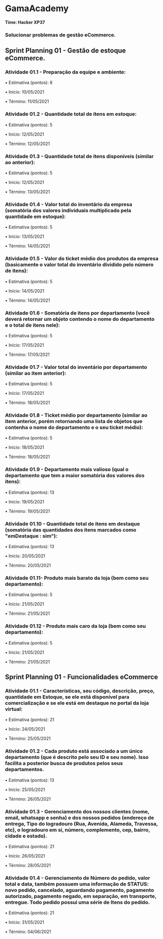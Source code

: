 # GamaAcademy #

#### Time: Hacker XP37

### Solucionar problemas de gestão eCommerce.

## Sprint Planning 01 - Gestão de estoque eCommerce.

### Atividade  01.1 - Preparação da equipe e ambiente:

• Estimativa (pontos): 8

• Início: 10/05/2021

• Término: 11/05/2021


### Atividade  01.2 - Quantidade total de itens em estoque:

• Estimativa (pontos): 5

• Início: 12/05/2021

• Término: 12/05/2021


### Atividade  01.3 - Quantidade total de itens disponíveis (similar ao anterior):

• Estimativa (pontos): 5

• Início: 12/05/2021

• Término: 13/05/2021


### Atividade  01.4 - Valor total do inventário da empresa (somatória dos valores individuais multiplicado pela quantidade em estoque):

• Estimativa (pontos): 5

• Início: 13/05/2021

• Término: 14/05/2021


### Atividade  01.5 - Valor do ticket médio dos produtos da empresa (basicamente o valor total do inventário dividido pelo número de itens):

• Estimativa (pontos): 5

• Início: 14/05/2021

• Término: 14/05/2021


### Atividade  01.6 - Somatória de itens por departamento (você deverá retornar um objeto contendo o nome do departamento e o total de itens nele):

• Estimativa (pontos): 5

• Início: 17/05/2021

• Término: 17/05/2021


### Atividade  01.7 - Valor total do inventário por departamento (similar ao item anterior):

• Estimativa (pontos): 5

• Início: 17/05/2021

• Término: 18/05/2021


### Atividade  01.8 - Ticket médio por departamento (similar ao item anterior, porém retornando uma lista de objetos que contenha o nome do departamento e o seu ticket médio):

• Estimativa (pontos): 5

• Início: 18/05/2021

• Término: 18/05/2021


### Atividade  01.9 - Departamento mais valioso (qual o departamento que tem a maior somatória dos valores dos itens):

• Estimativa (pontos): 13

• Início: 19/05/2021

• Término: 19/05/2021


### Atividade  01.10 - Quantidade total de itens em destaque (somatória das quantidades dos itens marcados como "emDestaque : sim"):

• Estimativa (pontos): 13

• Início: 20/05/2021

• Término: 20/05/2021


### Atividade  01.11- Produto mais barato da loja (bem como seu departamento):

• Estimativa (pontos): 5

• Início: 21/05/2021

• Término: 21/05/2021


### Atividade  01.12 - Produto mais caro da loja (bem como seu departamento):

• Estimativa (pontos): 5

• Início: 21/05/2021

• Término: 21/05/2021

## Sprint Planning 01 - Funcionalidades eCommerce

### Atividade  01.1 - Características, seu código, descrição, preço, quantidade em Estoque, se ele está disponível para comercialização e se ele está em destaque no portal da loja virtual:

• Estimativa (pontos): 21

• Início: 24/05/2021

• Término: 25/05/2021

### Atividade  01.2 - Cada produto está associado a um único departamento (que é descrito pelo seu ID e seu nome). Isso facilita a posterior busca de produtos pelos seus departamentos.

• Estimativa (pontos): 13

• Início: 25/05/2021

• Término: 26/05/2021


### Atividade  01.3 - Gerenciamento dos nossos clientes (nome, email, whatsapp e senha) e dos nossos pedidos (endereço de entrega, Tipo do logradouro (Rua, Avenida, Alameda, Travessa, etc), o logradouro em si, número, complemento, cep, bairro, cidade e estado).

• Estimativa (pontos): 21

• Início: 26/05/2021

• Término: 28/05/2021



### Atividade  01.4 - Gerenciamento de Número do pedido, valor total e data, também possuem uma informação de STATUS: novo pedido, cancelado, aguardando pagamento, pagamento autorizado, pagamento negado, em separação, em transporte, entregue. Todo pedido possui uma série de Itens do pedido.

• Estimativa (pontos): 21

• Início: 31/05/2021

• Término: 04/06/2021























